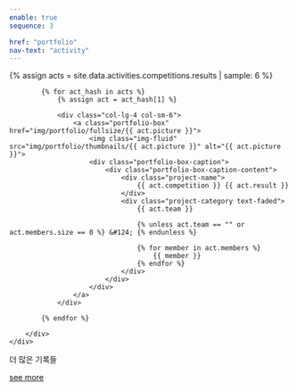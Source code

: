 ```yaml
---
enable: true
sequence: 3

href: "portfolio"
nav-text: "activity"
---
```


{% assign acts = site.data.activities.competitions.results | sample: 6 %}

<section class="p-0" id="portfolio">
    <div class="container-fluid p-0">
        <div class="row no-gutters popup-gallery">

            {% for act_hash in acts %}
                {% assign act = act_hash[1] %}

                <div class="col-lg-4 col-sm-6">
                    <a class="portfolio-box" href="img/portfolio/fullsize/{{ act.picture }}">
                        <img class="img-fluid" src="img/portfolio/thumbnails/{{ act.picture }}" alt="{{ act.picture }}">
                        <div class="portfolio-box-caption">
                            <div class="portfolio-box-caption-content">
                                <div class="project-name">
                                    {{ act.competition }} {{ act.result }}
                                </div>
                                <div class="project-category text-faded">
                                    {{ act.team }}

                                    {% unless act.team == "" or act.members.size == 0 %} &#124; {% endunless %}

                                    {% for member in act.members %}
                                        {{ member }}
                                    {% endfor %}
                                </div>
                            </div>
                        </div>
                    </a>
                </div>

            {% endfor %}

        </div>
    </div>
</section>
<section class="bg-dark text-white" id="portfolio-info">
    <div class="container text-center">
        <p class="text-white mb-4">더 많은 기록들</p>
        <a class="btn btn-trans btn-xl" href="./intro.html">see more</a>
    </div>
</section>
